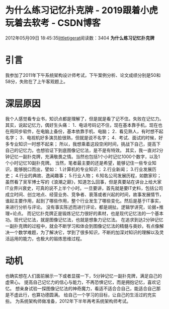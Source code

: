 # 为什么练习记忆扑克牌 - 2019跟着小虎玩着去软考 - CSDN博客
2012年05月09日 18:45:35[littletigerat](https://me.csdn.net/littletigerat)阅读数：3404
**为什么练习记忆扑克牌**
# 引言
我参加了2011年下午系统架构设计师考试，下午案例分析、论文成绩分别是50和58分，失败在了上午客观题上。
# 深层原因
我个人感觉看专业书，知识点都是理解了，但是就是看了记不住。失败在记忆力。
其实，说起记忆力，偶好生头痛：
1．电话号码记不住，现在基本靠手机，现在也在用同步软件，在电脑上备份，基本依靠手机、电脑；
2．看见熟人，有时想不起名字；
3．电视机好多演员脸很熟，但就是说不名字；
4．考试、面试的时候，好多专业知识一时想不起来；
所以，我想乘着这段空闲时间，挑战下自己，提高下自己的记忆力。也想验证下到底图像记忆法，是不是有特效。
其实，我一直对2分钟记忆一副扑克牌，充满敬畏之情。当然也包括1个小时记忆1000个数字，以及1个小时记忆10副扑克牌。
当然，笔者最主要的还是希望，能够记住一些专业知识，能够脱口而出，譬如：
1.计算机的专业知识；
2.行业新闻；
3.行业发展历史；
4.行业的典故、逸闻趣事；
5.行业人物；
6.知名公司发展历程，如数家珍；
虽然看了吴军博士写的《浪潮之巅》，知道怎么回事，但是真要站在讲台上给大家IT业界兴衰史，可真的说不上半个小时。一旦要讲，首先就是要IT史料，包括公司成立时间、创立地点、经营业务、竞争者、衰落或者兴起的时间，故事发展情节，谁起主要作用，起到了哪些作用，整个行业发生了哪些变化。然后是基于IT事实，来进行分析与评论。
没有事实陈述而进行评论，都是胡扯。逻辑学讲究，论据+推理=论点。
而记忆扑克牌正是锻炼记忆力很好的素材，也是现代记忆法的一个基本功。现代记忆法，就是图像记忆法，也就是想象力记忆法。
在追求到达2分钟记忆一副扑克牌的过程中，就会不断学习和体会到图像记忆法的精髓与奥妙。有点像解决一个数学难题，为了解决它，学到了很多知识，不断的加深对知识的理解以及灵活运用的能力，也极大的锻炼思维过程。
# 动机
也确实想在人们面前展示一下或者显摆一下，5分钟记忆一副扑克牌，满足自己的虚荣心。
提高自己记忆力的信心与能力，不再恐惧记忆，而是拥抱记忆，喜欢记忆。
想亲身试验一探图像记忆法的神奇魔力，看适不适合合自己，能适合自己那是不虚此行，也算功德圆满。
给自己一个学习的目标，让自己的生活过的充实些。
为系统架构师做准备，2012年下半年再考系统架构师考试。
